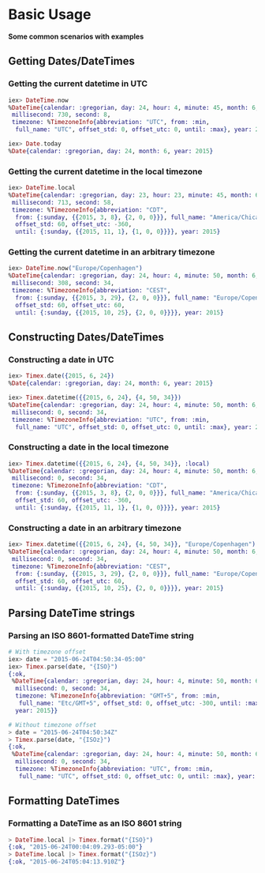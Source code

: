 # Basic Usage

**Some common scenarios with examples**

## Getting Dates/DateTimes

### Getting the current datetime in UTC

```elixir
iex> DateTime.now
%DateTime{calendar: :gregorian, day: 24, hour: 4, minute: 45, month: 6,
 millisecond: 730, second: 8,
 timezone: %TimezoneInfo{abbreviation: "UTC", from: :min,
  full_name: "UTC", offset_std: 0, offset_utc: 0, until: :max}, year: 2015}

iex> Date.today
%Date{calendar: :gregorian, day: 24, month: 6, year: 2015}
```

### Getting the current datetime in the local timezone

```elixir
iex> DateTime.local
%DateTime{calendar: :gregorian, day: 23, hour: 23, minute: 45, month: 6,
 millisecond: 713, second: 58,
 timezone: %TimezoneInfo{abbreviation: "CDT",
  from: {:sunday, {{2015, 3, 8}, {2, 0, 0}}}, full_name: "America/Chicago",
  offset_std: 60, offset_utc: -360,
  until: {:sunday, {{2015, 11, 1}, {1, 0, 0}}}}, year: 2015}
```

### Getting the current datetime in an arbitrary timezone

```elixir
iex> DateTime.now("Europe/Copenhagen")
%DateTime{calendar: :gregorian, day: 24, hour: 4, minute: 50, month: 6,
 millisecond: 308, second: 34,
 timezone: %TimezoneInfo{abbreviation: "CEST",
  from: {:sunday, {{2015, 3, 29}, {2, 0, 0}}}, full_name: "Europe/Copenhagen",
  offset_std: 60, offset_utc: 60,
  until: {:sunday, {{2015, 10, 25}, {2, 0, 0}}}}, year: 2015}
```

## Constructing Dates/DateTimes

### Constructing a date in UTC

```elixir
iex> Timex.date({2015, 6, 24})
%Date{calendar: :gregorian, day: 24, month: 6, year: 2015}

iex> Timex.datetime({{2015, 6, 24}, {4, 50, 34}})
%DateTime{calendar: :gregorian, day: 24, hour: 4, minute: 50, month: 6,
 millisecond: 0, second: 34,
 timezone: %TimezoneInfo{abbreviation: "UTC", from: :min,
  full_name: "UTC", offset_std: 0, offset_utc: 0, until: :max}, year: 2015}
```

### Constructing a date in the local timezone

```elixir
iex> Timex.datetime({{2015, 6, 24}, {4, 50, 34}}, :local)
%DateTime{calendar: :gregorian, day: 24, hour: 4, minute: 50, month: 6,
 millisecond: 0, second: 34,
 timezone: %TimezoneInfo{abbreviation: "CDT",
  from: {:sunday, {{2015, 3, 8}, {2, 0, 0}}}, full_name: "America/Chicago",
  offset_std: 60, offset_utc: -360,
  until: {:sunday, {{2015, 11, 1}, {1, 0, 0}}}}, year: 2015}
```

### Constructing a date in an arbitrary timezone

```elixir
iex> Timex.datetime({{2015, 6, 24}, {4, 50, 34}}, "Europe/Copenhagen")
%DateTime{calendar: :gregorian, day: 24, hour: 4, minute: 50, month: 6,
 millisecond: 0, second: 34,
 timezone: %TimezoneInfo{abbreviation: "CEST",
  from: {:sunday, {{2015, 3, 29}, {2, 0, 0}}}, full_name: "Europe/Copenhagen",
  offset_std: 60, offset_utc: 60,
  until: {:sunday, {{2015, 10, 25}, {2, 0, 0}}}}, year: 2015}
```

## Parsing DateTime strings

### Parsing an ISO 8601-formatted DateTime string

```elixir
# With timezone offset
iex> date = "2015-06-24T04:50:34-05:00"
iex> Timex.parse(date, "{ISO}")
{:ok,
 %DateTime{calendar: :gregorian, day: 24, hour: 4, minute: 50, month: 6,
  millisecond: 0, second: 34,
  timezone: %TimezoneInfo{abbreviation: "GMT+5", from: :min,
   full_name: "Etc/GMT+5", offset_std: 0, offset_utc: -300, until: :max},
  year: 2015}}

# Without timezone offset
> date = "2015-06-24T04:50:34Z"
> Timex.parse(date, "{ISOz}")
{:ok,
 %DateTime{calendar: :gregorian, day: 24, hour: 4, minute: 50, month: 6,
  millisecond: 0, second: 34,
  timezone: %TimezoneInfo{abbreviation: "UTC", from: :min,
   full_name: "UTC", offset_std: 0, offset_utc: 0, until: :max}, year: 2015}}
```

## Formatting DateTimes

### Formatting a DateTime as an ISO 8601 string

```elixir
> DateTime.local |> Timex.format("{ISO}")
{:ok, "2015-06-24T00:04:09.293-05:00"}
> DateTime.local |> Timex.format("{ISOz}")
{:ok, "2015-06-24T05:04:13.910Z"}
```

